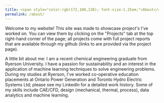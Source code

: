 ```yaml
---
title: <span style="color:rgb(172,108,130); font-size:1.25em;">About</span>
permalink: /about/
---
```

Welcome to my website! This site was made to showcase project's I've worked on. You can view them by clicking on the "Projects" tab at the top right-hand corner of the page; all projects come with full project reports that are available through my github (links to are provided via the project page).

A little bit about me: I am a recent chemical engineering graduate from Ryerson University. I have a passion for sustainability and an interest in the application of machine learning techniques to solve engineering problems. During my studies at Ryerson, I've worked co-operative education placements at Ontario Power Generation and Toronto Hydro Electric Systems Ltd; please see my LinkedIn for a detailed work history. Some of my skills include CAE/CFD, design (mechanical, thermal, process), data analytics and machine learning. 
